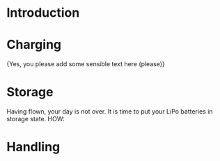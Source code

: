 # Introduction

# Charging

{Yes, you please add some sensible text here (please)}

# Storage

Having flown, your day is not over. It is time to put your LiPo batteries in storage state.
HOW:

# Handling